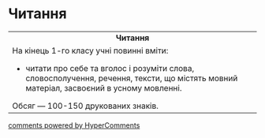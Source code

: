 <div id="hypercomments_widget" class="js-hypercomments-widget invisible"></div>

# Читання

<table>
  <tr>
    <td align="center"><b>Читання</b></td>
  </tr>
<td style="vertical-align:top !important;">
На кінець 1-го класу учні повинні вміти:
<ul>
<li>читати про себе та вголос і розуміти слова, словосполучення, речення, тексти, що містять мовний матеріал, засвоєний в усному мовленні.</li>
</ul>
Обсяг — 100-150 друкованих знаків.<br>
</td>
</table>

<div class="js-hypercomments-container">
    <a href="http://hypercomments.com" class="hc-link" title="comments widget">comments powered by HyperComments</a>
</div>